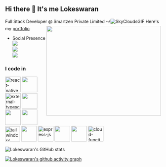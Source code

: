 ## Hi there 👋 It's me Lokeswaran

Full Stack Developer @ Smartzen Private Limited 
<img align="right" width="370" height="290" src="https://i.pinimg.com/originals/47/f0/34/47f0342cec72b800463bf003eac1257e.gif">
-⚡![SkyCloudsGIF](https://github.com/user-attachments/assets/98de8afd-010f-4969-a5e0-4249f668141b)
 Here's my [portfolio](https://lokeswaran-m.github.io/Portfolio-/)                                                 
<!-- - Engineeing at [<img src="https://www.highbrowtechnology.com/_next/image?url=https%3A%2F%2Fhighbrow-resources.s3.amazonaws.com%2FHighbrow%2BWebsite%2BContent%2FHighbrow_Light.png&w=256&q=75" height="24">](https://www.highbrowtechnology.com/),
 - Previously worked with [<img src="https://upload.wikimedia.org/wikipedia/commons/a/ac/ZOHO_New.png" height="24">](https://www.zoho.com/) [<img height="24" width="24" src="https://static.zohocdn.com/catalyst-cdn/img/welcomeloader-b6a4057dc7.gif">](https://catalyst.zoho.com/) -->
- Social Presence
<br /> [<img src="https://img.shields.io/badge/Twitter-1DA1F2?style=for-the-badge&logo=twitter&logoColor=white" />](https://x.com/Mr_l_o_k_i_) <br /> [<img src="https://img.shields.io/badge/LinkedIn-0077B5?style=for-the-badge&logo=linkedin&logoColor=white" />](https://www.linkedin.com/in/hareesh-r/) <br/> [<img src="https://img.shields.io/badge/instagram-d62976?style=for-the-badge&logo=instagram&logoColor=white" />](https://www.instagram.com/mr__l_o_k_i__)


### I code in
<img width="50" height="50" src="https://img.icons8.com/nolan/64/react-native.png" alt="react-native"/> <img height="50" width="50" src="https://img.icons8.com/color/48/000000/javascript.png"/> <img width="50" height="50" src="https://img.icons8.com/external-tal-revivo-color-tal-revivo/48/external-typescript-an-open-source-programming-language-developed-and-maintained-by-microsoft-logo-color-tal-revivo.png" alt="external-typescript-an-open-source-programming-language-developed-and-maintained-by-microsoft-logo-color-tal-revivo"/> <img height="50" width="50" src="https://img.icons8.com/color/48/000000/html-5.png" /> <img height="50" width="50" src="https://img.icons8.com/color/48/000000/css3.png" />  <img height="50" width="50" src="https://img.icons8.com/color/48/000000/bootstrap.png" /><img width="48" height="48" src="https://img.icons8.com/color/48/tailwindcss.png" alt="tailwindcss"/> <img height="50" width="50" src="https://img.icons8.com/color/48/000000/nodejs.png"/> 
<img width="50" height="50" src="https://img.icons8.com/nolan/64/express-js.png" alt="express-js"/> <img height="50" width="50" src="https://img.icons8.com/color/48/000000/mysql-logo.png"/> <img height="50" width="50" src="https://img.icons8.com/color/48/000000/mongodb.png"/> <img width="50" height="50" src="https://img.icons8.com/color/48/cloud-function.png" alt="cloud-function"/>



![Lokeswaran's GitHub stats](https://github-readme-stats.vercel.app/api?username=Lokeswaran-M&theme=dark&show_icons=true&&hide=issues,contribs)

[![Lokeswaran's github activity graph](https://github-readme-activity-graph.vercel.app/graph?username=Lokeswaran-M&bg_color=000000&color=ffffff&line=51f565&point=ffffff&area=true&hide_border=true)](https://github.com/ashutosh00710/github-readme-activity-graph)
